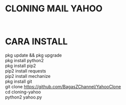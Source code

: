 # CLONING MAIL YAHOO<br><br>
# CARA INSTALL<br>
pkg update && pkg upgrade<br>
pkg install python2<br>
pkg install pip2<br>
pip2 install requests<br>
pip2 install mechanize<br>
pkg install git<br>
git clone https://github.com/BagasZChannel/YahooClone<br>
cd cloning-yahoo<br>
python2 yahoo.py<br>

